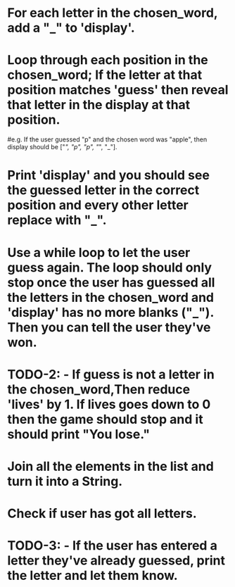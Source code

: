 # For each letter in the chosen_word, add a "_" to 'display'.
# Loop through each position in the chosen_word; If the letter at that position matches 'guess' then reveal that letter in the display at that position.
#e.g. If the user guessed "p" and the chosen word was "apple", then display should be ["_", "p", "p", "_", "_"].

# Print 'display' and you should see the guessed letter in the correct position and every other letter replace with "_".

# Use a while loop to let the user guess again. The loop should only stop once the user has guessed all the letters in the chosen_word and 'display' has no more blanks ("_"). Then you can tell the user they've won.

# TODO-2: - If guess is not a letter in the chosen_word,Then reduce 'lives' by 1. If lives goes down to 0 then the game should stop and it should print "You lose."

# Join all the elements in the list and turn it into a String.
  # Check if user has got all letters.
# TODO-3: - If the user has entered a letter they've already guessed, print the letter and let them know.
